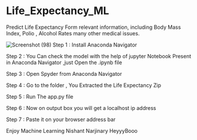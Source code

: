 # Life_Expectancy_ML
Predict Life Expectancy Form  relevant information, including Body Mass Index, Polio , Alcohol Rates many other medical issues.

![Screenshot (98)](https://github.com/HeyyyBooo/Life_Expectancy_ML/assets/154744741/95835f33-9c8f-49ea-99f4-e65f26bb0826)
Step 1 : Install Anaconda Navigator


Step 2 : You Can check the model with the help of jupyter Notebook Present in Anaconda Navigator ,just Open the .ipynb file



Step 3 : Open Spyder from Anaconda Navigator 


Step 4 : Go to the folder , You Extracted the Life Expectancy Zip


Step 5 : Run The app.py file


Step 6 : Now on output box you will get a localhost ip address


Step 7 : Paste it on your browser address bar

Enjoy Machine Learning 
Nishant Narjinary
HeyyyBooo
